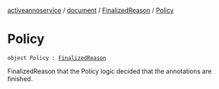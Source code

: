 [activeannoservice](../../index.md) / [document](../index.md) / [FinalizedReason](index.md) / [Policy](./-policy.md)

# Policy

`object Policy : `[`FinalizedReason`](index.md)

FinalizedReason that the Policy logic decided that the annotations are finished.

